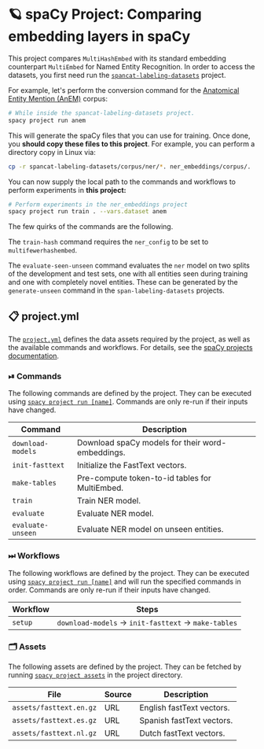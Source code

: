 <!-- SPACY PROJECT: AUTO-GENERATED DOCS START (do not remove) -->

# 🪐 spaCy Project: Comparing embedding layers in spaCy

This project compares `MultiHashEmbed` with its standard embedding counterpart
`MultiEmbed` for Named Entity Recognition. In order to access the datasets,
you first need run the [`spancat-labeling-datasets`](https://github.com/explosion/projects/tree/v3/benchmarks/span-labeling-datasets)
project.

For example, let's perform the conversion command for the 
[Anatomical Entity Mention (AnEM)](http://www.nactem.ac.uk/anatomy/)
corpus:

```sh
# While inside the spancat-labeling-datasets project.
spacy project run anem
```

This will generate the spaCy files that you can use for training. Once done,
you **should copy these files to this project**. For example, you can perform
a directory copy in Linux via:

```sh
cp -r spancat-labeling-datasets/corpus/ner/*. ner_embeddings/corpus/. 
```

You can now supply the local path to the commands and workflows to
perform experiments in **this project:**

```sh
# Perform experiments in the ner_embeddings project
spacy project run train . --vars.dataset anem
```

The few quirks of the commands are the following.

The `train-hash` command requires the `ner_config` to be set to 
`multifewerhashembed`.  

The `evaluate-seen-unseen` command evaluates the `ner` model on two
splits of the development and test sets, one with all entities seen
during training and one with completely novel entities. These can
be generated by the `generate-unseen` command in the `span-labeling-datasets`
projects.

## 📋 project.yml

The [`project.yml`](project.yml) defines the data assets required by the
project, as well as the available commands and workflows. For details, see the
[spaCy projects documentation](https://spacy.io/usage/projects).

### ⏯ Commands

The following commands are defined by the project. They
can be executed using [`spacy project run [name]`](https://spacy.io/api/cli#project-run).
Commands are only re-run if their inputs have changed.

| Command | Description |
| --- | --- |
| `download-models` | Download spaCy models for their word-embeddings. |
| `init-fasttext` | Initialize the FastText vectors. |
| `make-tables` | Pre-compute token-to-id tables for MultiEmbed. |
| `train` | Train NER model. |
| `evaluate` | Evaluate NER model. |
| `evaluate-unseen` | Evaluate NER model on unseen entities. |

### ⏭ Workflows

The following workflows are defined by the project. They
can be executed using [`spacy project run [name]`](https://spacy.io/api/cli#project-run)
and will run the specified commands in order. Commands are only re-run if their
inputs have changed.

| Workflow | Steps |
| --- | --- |
| `setup` | `download-models` &rarr; `init-fasttext` &rarr; `make-tables` |

### 🗂 Assets

The following assets are defined by the project. They can
be fetched by running [`spacy project assets`](https://spacy.io/api/cli#project-assets)
in the project directory.

| File | Source | Description |
| --- | --- | --- |
| `assets/fasttext.en.gz` | URL | English fastText vectors. |
| `assets/fasttext.es.gz` | URL | Spanish fastText vectors. |
| `assets/fasttext.nl.gz` | URL | Dutch fastText vectors. |

<!-- SPACY PROJECT: AUTO-GENERATED DOCS END (do not remove) -->
